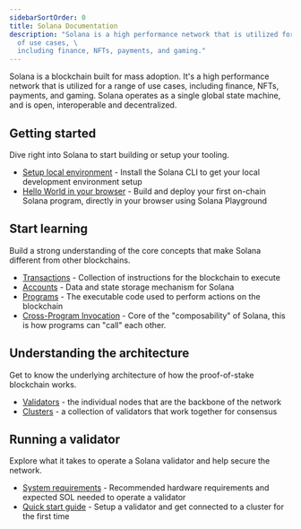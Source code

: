 ```yaml
---
sidebarSortOrder: 0
title: Solana Documentation
description: "Solana is a high performance network that is utilized for a range
  of use cases, \
  including finance, NFTs, payments, and gaming."
---
```


Solana is a blockchain built for mass adoption. It's a high performance network
that is utilized for a range of use cases, including finance, NFTs, payments,
and gaming. Solana operates as a single global state machine, and is open,
interoperable and decentralized.

## Getting started

Dive right into Solana to start building or setup your tooling.

- [Setup local environment](/cli) - Install the Solana CLI to get your local
  development environment setup
- [Hello World in your browser](getstarted/hello-world) - Build and deploy your
  first on-chain Solana program, directly in your browser using Solana
  Playground

## Start learning

Build a strong understanding of the core concepts that make Solana different
from other blockchains.

- [Transactions](/docs/core/transactions) - Collection of instructions for the
  blockchain to execute
- [Accounts](/docs/core/accounts) - Data and state storage mechanism for Solana
- [Programs](/docs/core/programs) - The executable code used to perform actions
  on the blockchain
- [Cross-Program Invocation](/docs/core/cpi) - Core of the "composability" of
  Solana, this is how programs can "call" each other.

## Understanding the architecture

Get to know the underlying architecture of how the proof-of-stake blockchain
works.

- [Validators](./validator/anatomy) - the individual nodes that are the backbone
  of the network
- [Clusters](./cluster/overview) - a collection of validators that work together
  for consensus

## Running a validator

Explore what it takes to operate a Solana validator and help secure the network.

- [System requirements](./running-validator/validator-reqs) - Recommended
  hardware requirements and expected SOL needed to operate a validator
- [Quick start guide](./validator/get-started/setup-a-validator) - Setup a
  validator and get connected to a cluster for the first time
